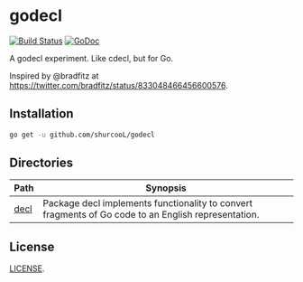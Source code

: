 godecl
======

[![Build Status](https://travis-ci.org/shurcooL/godecl.svg?branch=master)](https://travis-ci.org/shurcooL/godecl) [![GoDoc](https://godoc.org/github.com/shurcooL/godecl?status.svg)](https://godoc.org/github.com/shurcooL/godecl)

A godecl experiment. Like cdecl, but for Go.

Inspired by @bradfitz at https://twitter.com/bradfitz/status/833048466456600576.

Installation
------------

```bash
go get -u github.com/shurcooL/godecl
```

Directories
-----------

| Path                                                      | Synopsis                                                                                            |
|-----------------------------------------------------------|-----------------------------------------------------------------------------------------------------|
| [decl](https://godoc.org/github.com/shurcooL/godecl/decl) | Package decl implements functionality to convert fragments of Go code to an English representation. |

License
-------

[LICENSE](LICENSE).
